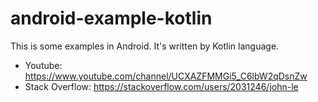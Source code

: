 # android-example-kotlin
This is some examples in Android. It's written by Kotlin language.

- Youtube: https://www.youtube.com/channel/UCXAZFMMGi5_C6lbW2qDsnZw
- Stack Overflow: https://stackoverflow.com/users/2031246/john-le
